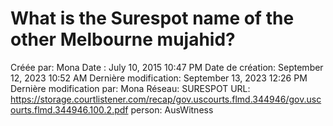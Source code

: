 # What is the Surespot name of the other Melbourne mujahid?

Créée par: Mona
Date : July 10, 2015 10:47 PM
Date de création: September 12, 2023 10:52 AM
Dernière modification: September 13, 2023 12:26 PM
Dernière modification par: Mona
Réseau: SURESPOT
URL: https://storage.courtlistener.com/recap/gov.uscourts.flmd.344946/gov.uscourts.flmd.344946.100.2.pdf
person: AusWitness